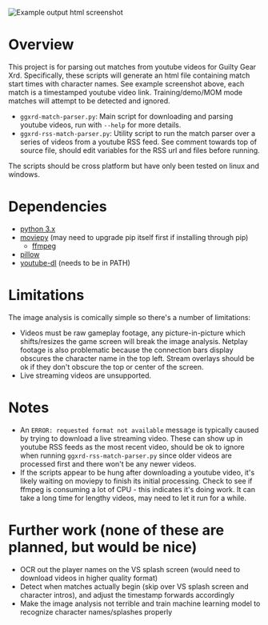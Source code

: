 ![Example output html screenshot](https://raw.githubusercontent.com/nxths/ggxrd-match-parser/master/screenshots/example.jpg)

# Overview
This project is for parsing out matches from youtube videos for Guilty Gear Xrd. Specifically, these scripts will generate an html file containing match start times with character names. See example screenshot above, each match is a timestamped youtube video link. Training/demo/MOM mode matches will attempt to be detected and ignored.

* ``ggxrd-match-parser.py``: Main script for downloading and parsing youtube videos, run with ``--help`` for more details.
* ``ggxrd-rss-match-parser.py``: Utility script to run the match parser over a series of videos from a youtube RSS feed. See comment towards top of source file, should edit variables for the RSS url and files before running.

The scripts should be cross platform but have only been tested on linux and windows.

# Dependencies
* [python 3.x](https://www.python.org/)
* [moviepy](https://zulko.github.io/moviepy/) (may need to upgrade pip itself first if installing through pip)
  * [ffmpeg](https://www.ffmpeg.org/)
* [pillow](https://pillow.readthedocs.io/)
* [youtube-dl](https://rg3.github.io/youtube-dl/) (needs to be in PATH)

# Limitations
The image analysis is comically simple so there's a number of limitations:
* Videos must be raw gameplay footage, any picture-in-picture which shifts/resizes the game screen will break the image analysis. Netplay footage is also problematic because the connection bars display obscures the character name in the top left. Stream overlays should be ok if they don't obscure the top or center of the screen.
* Live streaming videos are unsupported.

# Notes
* An ``ERROR: requested format not available`` message is typically caused by trying to download a live streaming video. These can show up in youtube RSS feeds as the most recent video, should be ok to ignore when running ``ggxrd-rss-match-parser.py`` since older videos are processed first and there won't be any newer videos.
* If the scripts appear to be hung after downloading a youtube video, it's likely waiting on moviepy to finish its initial processing. Check to see if ffmpeg is consuming a lot of CPU - this indicates it's doing work. It can take a long time for lengthy videos, may need to let it run for a while.

# Further work (none of these are planned, but would be nice)
* OCR out the player names on the VS splash screen (would need to download videos in higher quality format)
* Detect when matches actually begin (skip over VS splash screen and character intros), and adjust the timestamp forwards accordingly
* Make the image analysis not terrible and train machine learning model to recognize character names/splashes properly
